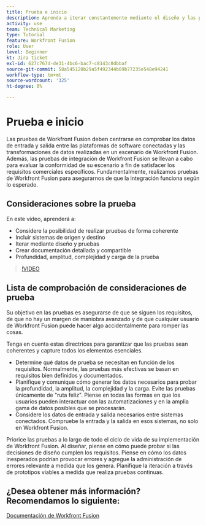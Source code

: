 ```yaml
---
title: Prueba e inicio
description: Aprenda a iterar constantemente mediante el diseño y las pruebas, y a crear documentación detallada y compartible al utilizar [!DNL Adobe Workfront Fusion].
activity: use
team: Technical Marketing
type: Tutorial
feature: Workfront Fusion
role: User
level: Beginner
kt: Jira ticket
exl-id: 627c767d-de31-4bc6-bac7-c8143c0dbbaf
source-git-commit: 58a545120b29a5f492344b89b77235e548e94241
workflow-type: tm+mt
source-wordcount: '325'
ht-degree: 0%

---
```


# Prueba e inicio

Las pruebas de Workfront Fusion deben centrarse en comprobar los datos de entrada y salida entre las plataformas de software conectadas y las transformaciones de datos realizadas en un escenario de Workfront Fusion. Además, las pruebas de integración de Workfront Fusion se llevan a cabo para evaluar la conformidad de su escenario a fin de satisfacer los requisitos comerciales específicos. Fundamentalmente, realizamos pruebas de Workfront Fusion para asegurarnos de que la integración funciona según lo esperado.

## Consideraciones sobre la prueba

En este vídeo, aprenderá a:

* Considere la posibilidad de realizar pruebas de forma coherente
* Incluir sistemas de origen y destino
* Iterar mediante diseño y pruebas
* Crear documentación detallada y compartible
* Profundidad, amplitud, complejidad y carga de la prueba

>[!VIDEO](https://video.tv.adobe.com/v/335315/?quality=12)

## Lista de comprobación de consideraciones de prueba

Su objetivo en las pruebas es asegurarse de que se siguen los requisitos, de que no hay un margen de maniobra avanzado y de que cualquier usuario de Workfront Fusion puede hacer algo accidentalmente para romper las cosas.

Tenga en cuenta estas directrices para garantizar que las pruebas sean coherentes y capture todos los elementos esenciales.

* Determine qué datos de prueba se necesitan en función de los requisitos. Normalmente, las pruebas más efectivas se basan en requisitos bien definidos y documentados.
* Planifique y comunique cómo generar los datos necesarios para probar la profundidad, la amplitud, la complejidad y la carga. Evite las pruebas únicamente de &quot;ruta feliz&quot;. Piense en todas las formas en que los usuarios pueden interactuar con las automatizaciones y en la amplia gama de datos posibles que se procesarán.
* Considere los datos de entrada y salida necesarios entre sistemas conectados. Compruebe la entrada y la salida en esos sistemas, no solo en Workfront Fusion.

Priorice las pruebas a lo largo de todo el ciclo de vida de su implementación de Workfront Fusion. Al diseñar, piense en cómo puede probar si las decisiones de diseño cumplen los requisitos. Piense en cómo los datos inesperados podrían provocar errores y agregue la administración de errores relevante a medida que los genera. Planifique la iteración a través de prototipos viables a medida que realiza pruebas continuas.

## ¿Desea obtener más información? Recomendamos lo siguiente:

[Documentación de Workfront Fusion](https://experienceleague.adobe.com/docs/workfront/using/adobe-workfront-fusion/workfront-fusion-2.html?lang=en)
